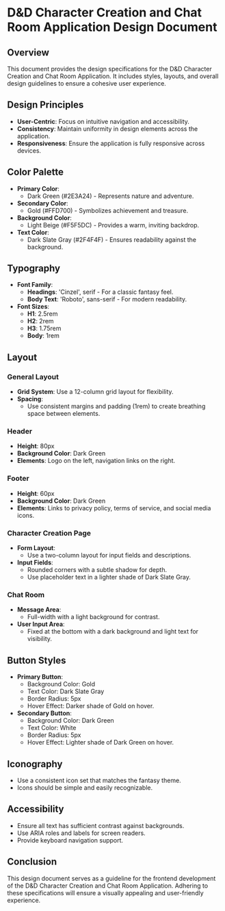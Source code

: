 # D&D Character Creation and Chat Room Application Design Document

## Overview
This document provides the design specifications for the D&D Character Creation and Chat Room Application. It includes styles, layouts, and overall design guidelines to ensure a cohesive user experience.

## Design Principles
- **User-Centric**: Focus on intuitive navigation and accessibility.
- **Consistency**: Maintain uniformity in design elements across the application.
- **Responsiveness**: Ensure the application is fully responsive across devices.

## Color Palette
- **Primary Color**: 
  - Dark Green (#2E3A24) - Represents nature and adventure.
- **Secondary Color**: 
  - Gold (#FFD700) - Symbolizes achievement and treasure.
- **Background Color**: 
  - Light Beige (#F5F5DC) - Provides a warm, inviting backdrop.
- **Text Color**: 
  - Dark Slate Gray (#2F4F4F) - Ensures readability against the background.

## Typography
- **Font Family**: 
  - **Headings**: 'Cinzel', serif - For a classic fantasy feel.
  - **Body Text**: 'Roboto', sans-serif - For modern readability.
- **Font Sizes**:
  - **H1**: 2.5rem
  - **H2**: 2rem
  - **H3**: 1.75rem
  - **Body**: 1rem

## Layout
### General Layout
- **Grid System**: Use a 12-column grid layout for flexibility.
- **Spacing**: 
  - Use consistent margins and padding (1rem) to create breathing space between elements.

### Header
- **Height**: 80px
- **Background Color**: Dark Green
- **Elements**: Logo on the left, navigation links on the right.

### Footer
- **Height**: 60px
- **Background Color**: Dark Green
- **Elements**: Links to privacy policy, terms of service, and social media icons.

### Character Creation Page
- **Form Layout**: 
  - Use a two-column layout for input fields and descriptions.
- **Input Fields**: 
  - Rounded corners with a subtle shadow for depth.
  - Use placeholder text in a lighter shade of Dark Slate Gray.

### Chat Room
- **Message Area**: 
  - Full-width with a light background for contrast.
- **User Input Area**: 
  - Fixed at the bottom with a dark background and light text for visibility.

## Button Styles
- **Primary Button**: 
  - Background Color: Gold
  - Text Color: Dark Slate Gray
  - Border Radius: 5px
  - Hover Effect: Darker shade of Gold on hover.
- **Secondary Button**: 
  - Background Color: Dark Green
  - Text Color: White
  - Border Radius: 5px
  - Hover Effect: Lighter shade of Dark Green on hover.

## Iconography
- Use a consistent icon set that matches the fantasy theme.
- Icons should be simple and easily recognizable.

## Accessibility
- Ensure all text has sufficient contrast against backgrounds.
- Use ARIA roles and labels for screen readers.
- Provide keyboard navigation support.

## Conclusion
This design document serves as a guideline for the frontend development of the D&D Character Creation and Chat Room Application. Adhering to these specifications will ensure a visually appealing and user-friendly experience.


